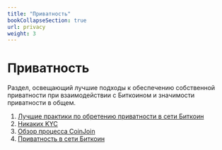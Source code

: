 ```yaml
---
title: "Приватность"
bookCollapseSection: true
url: privacy
weight: 3
---
```


# Приватность

Раздел, освещающий лучшие подходы к обеспечению собственной приватности при взаимодействии с Биткоином и значимости приватности в общем.

1. [Лучшие практики по обретению приватности в сети Биткоин](/privacy/luchshie-praktiki)
2. [Никаких KYC](/privacy/no-kyc)
3. [Обзор процесса CoinJoin](/privacy/coinjoin)
4. [Приватность в сети Биткоин](/privatnost-v-seti-bitcoin)
